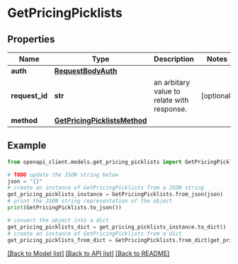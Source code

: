 # GetPricingPicklists


## Properties

Name | Type | Description | Notes
------------ | ------------- | ------------- | -------------
**auth** | [**RequestBodyAuth**](RequestBodyAuth.md) |  | 
**request_id** | **str** | an arbitary value to relate with response. | [optional] 
**method** | [**GetPricingPicklistsMethod**](GetPricingPicklistsMethod.md) |  | 

## Example

```python
from openapi_client.models.get_pricing_picklists import GetPricingPicklists

# TODO update the JSON string below
json = "{}"
# create an instance of GetPricingPicklists from a JSON string
get_pricing_picklists_instance = GetPricingPicklists.from_json(json)
# print the JSON string representation of the object
print(GetPricingPicklists.to_json())

# convert the object into a dict
get_pricing_picklists_dict = get_pricing_picklists_instance.to_dict()
# create an instance of GetPricingPicklists from a dict
get_pricing_picklists_from_dict = GetPricingPicklists.from_dict(get_pricing_picklists_dict)
```
[[Back to Model list]](../README.md#documentation-for-models) [[Back to API list]](../README.md#documentation-for-api-endpoints) [[Back to README]](../README.md)


